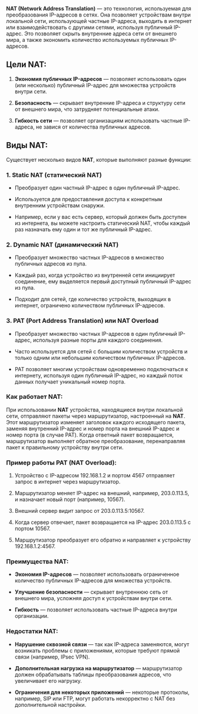**NAT (Network Address Translation)** — это технология, используемая для преобразования IP-адресов в сетях. Она позволяет устройствам внутри локальной сети, использующей частные IP-адреса, выходить в интернет или взаимодействовать с другими сетями, используя публичный IP-адрес. Это позволяет скрыть внутренние адреса сети от внешнего мира, а также экономить количество используемых публичных IP-адресов.

## Цели NAT:

1. **Экономия публичных IP-адресов** — позволяет использовать один (или несколько) публичный IP-адрес для множества устройств внутри сети.

2. **Безопасность** — скрывает внутренние IP-адреса и структуру сети от внешнего мира, что затрудняет потенциальные атаки.

3. **Гибкость сети** — позволяет организациям использовать частные IP-адреса, не завися от количества публичных адресов.

## Виды NAT:

Существует несколько видов **NAT**, которые выполняют разные функции:

### 1. Static NAT (статический NAT)

- Преобразует один частный IP-адрес в один публичный IP-адрес.

- Используется для предоставления доступа к конкретным внутренним устройствам снаружи.

- Например, если у вас есть сервер, который должен быть доступен из интернета, вы можете настроить статический NAT, чтобы каждый раз назначать ему один и тот же публичный IP-адрес.

### 2. Dynamic NAT (динамический NAT)

- Преобразует множество частных IP-адресов в множество публичных адресов из пула.

- Каждый раз, когда устройство из внутренней сети инициирует соединение, ему выделяется первый доступный публичный IP-адрес из пула.

- Подходит для сетей, где количество устройств, выходящих в интернет, ограничено количеством публичных IP-адресов.

### 3. PAT (Port Address Translation) или NAT Overload

- Преобразует множество частных IP-адресов в один публичный IP-адрес, используя разные порты для каждого соединения.

- Часто используется для сетей с большим количеством устройств и только одним или небольшим количеством публичных IP-адресов.

- PAT позволяет многим устройствам одновременно подключаться к интернету, используя один публичный IP-адрес, но каждый поток данных получает уникальный номер порта.

### Как работает NAT:

При использовании **NAT** устройства, находящиеся внутри локальной сети, отправляют пакеты через маршрутизатор, настроенный на **NAT**. Этот маршрутизатор изменяет заголовок каждого исходящего пакета, заменяя внутренний IP-адрес и номер порта на внешний IP-адрес и номер порта (в случае PAT). Когда ответный пакет возвращается, маршрутизатор выполняет обратное преобразование, перенаправляя пакет к правильному устройству внутри сети.

### Пример работы PAT (NAT Overload):

1. Устройство с IP-адресом 192.168.1.2 и портом 4567 отправляет запрос в интернет через маршрутизатор.

2. Маршрутизатор меняет IP-адрес на внешний, например, 203.0.113.5, и назначает новый порт (например, 10567).

3. Внешний сервер видит запрос от 203.0.113.5:10567.

4. Когда сервер отвечает, пакет возвращается на IP-адрес 203.0.113.5 с портом 10567.

5. Маршрутизатор преобразует его обратно и направляет к устройству 192.168.1.2:4567.

### Преимущества NAT:

- **Экономия IP-адресов** — позволяет использовать ограниченное количество публичных IP-адресов для множества устройств.

- **Улучшение безопасности** — скрывает внутреннюю сеть от внешнего мира, усложняя доступ к устройствам внутри сети.

- **Гибкость** — позволяет использовать частные IP-адреса внутри организации.

### Недостатки NAT:

- **Нарушение сквозной связи** — так как IP-адреса заменяются, могут возникать проблемы с приложениями, которые требуют прямой связи (например, IPsec VPN).

- **Дополнительная нагрузка на маршрутизатор** — маршрутизатор должен обрабатывать таблицы преобразования адресов, что увеличивает его нагрузку.

- **Ограничения для некоторых приложений** — некоторые протоколы, например, SIP или FTP, могут работать некорректно с NAT без дополнительной настройки.